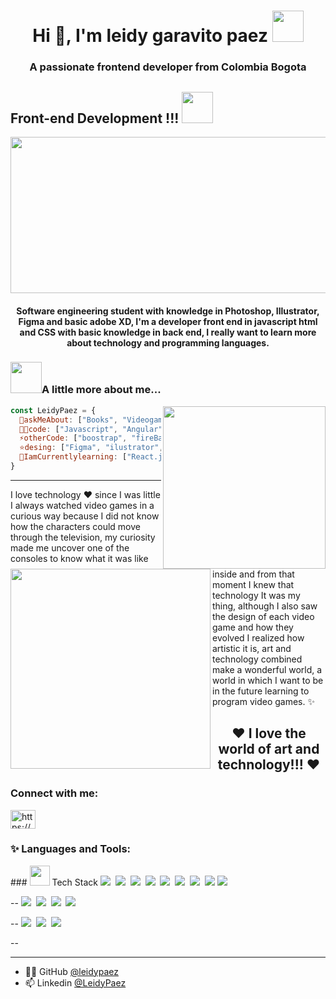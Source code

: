 <h1 align="center">Hi 👋, I'm leidy garavito paez <img src="https://i.pinimg.com/originals/80/7b/5c/807b5c4b02e765bb4930b7c66662ef4b.gif" width="50"></h1>
<h3 align="center">A passionate frontend developer from Colombia Bogota</h3>

## Front-end Development !!! <img src="https://66.media.tumblr.com/50718b80406867d8a6e7aa063af47bd1/63065902e4a8cc57-d9/s500x750/b5e967738f5658302dca4df615f840342b961964.gif" width="50">
<img align="center" src= "https://i.pinimg.com/originals/a9/4c/9f/a94c9fc08b9a5d9d3e9dd8df59bb1553.gif" width="1000" height="250">
<h4 align="center">Software engineering student with knowledge in Photoshop, Illustrator, Figma and basic adobe XD, I'm a developer front end in javascript html and CSS with basic knowledge in back end, I really want to learn more about technology and programming languages.</h4>

### <img src="https://i.pinimg.com/originals/2d/a9/bd/2da9bdcb0074d4d14066640894234aa7.gif" width="50">A little more about me...

<img align='right' src="https://i.pinimg.com/originals/77/55/12/775512d222eb9562371cf24ca66ff790.gif" width="260">

```javascript
const LeidyPaez = {
  💬askMeAbout: ["Books", "Videogames", "Anime", "Paint", "Universe"],
  👨‍💻code: ["Javascript", "Angular", "TypeScript", "HTML", "CSS"],
  ⚡otherCode: ["boostrap", "fireBase", "MongoDB"],
  ⭐️desing: ["Figma", "ilustrator", "potoshop", "AdobeXD", "Canvas", "Visual studio code"],
  🌱IamCurrentlylearning: ["React.js", "MySQL", "Java", "Python", "node.js"]
}
```
***
<img src ="https://i.pinimg.com/236x/cc/45/1d/cc451df4f04ae2c39684deca360120e9.jpg" width="320" align="left">

I love technology ❤️ since I was little I always watched video games in a curious way because I did not know how the characters could move through the television, my curiosity made me uncover one of the consoles to know what it was like inside and from that moment I knew that technology It was my thing, although I also saw the design of each video game and how they evolved I realized how artistic it is, art and technology combined make a wonderful world, a world in which I want to be in the future learning to program video games. ✨
   
<h2 align="center">❤ I love the world of art and technology!!! ❤</h2>
   
<h3 align="left">Connect with me:</h3>
<p align="left">
<a href="https://linkedin.com/in/https://www.linkedin.com/in/leidy-paez-3963b1220/" target="blank"><img align="center" src="https://raw.githubusercontent.com/rahuldkjain/github-profile-readme-generator/master/src/images/icons/Social/linked-in-alt.svg" alt="https://www.linkedin.com/in/leidy-paez-3963b1220/" height="30" width="40" /></a>
</p>

<h3 align="left">✨ Languages and Tools:</h3>
### <img src = "https://media2.giphy.com/media/QssGEmpkyEOhBCb7e1/giphy.gif?cid=ecf05e47a0n3gi1bfqntqmob8g9aid1oyj2wr3ds3mg700bl&rid=giphy.gif" width = 32px>  Tech Stack
<img src = "https://img.shields.io/badge/-JavaScript-05122A?style=flat&logo=javascript">&nbsp;
<img src = "https://img.shields.io/badge/-TypeScript-05122A?style=flat&logo=typescript">&nbsp;
<img src = "https://img.shields.io/badge/-C%23-05122A?style=flat&logo=csharp">&nbsp;
<img src = "https://img.shields.io/badge/-HTML-05122A?style=flat&logo=HTML5">&nbsp;
<img src = "https://img.shields.io/badge/-CSS-05122A?style=flat&logo=CSS3&logoColor=1572B6">&nbsp;
<img src = "https://img.shields.io/badge/-React-05122A?style=flat&logo=react">&nbsp;
<img src = "https://img.shields.io/badge/-Redux-05122A?style=flat&logo=redux">&nbsp;
<img src = "https://img.shields.io/badge/-Bootstrap-05122A?style=flat&logo=bootstrap&logoColor=563D7C">
<img src = "https://img.shields.io/badge/-MaterialUI-05122A?style=flat&logo=mui">&nbsp;

--
<img src = "https://img.shields.io/badge/-Node.js-05122A?style=flat&logo=node.js">&nbsp;
<img src = "https://img.shields.io/badge/-Express-05122A?style=flat&logo=express">&nbsp;
<img src = "https://img.shields.io/badge/-MongoDB-05122A?style=flat&logo=mongodb">&nbsp;
<img src = "https://img.shields.io/badge/-Firebase-05122A?style=flat&logo=firebase">&nbsp;

--
<img src = "https://img.shields.io/badge/-Python-05122A?style=flat&logo=python">&nbsp;
<img src = "https://img.shields.io/badge/-Git-05122A?style=flat&logo=git">&nbsp;
<img src = "https://img.shields.io/badge/-GitHub-05122A?style=flat&logo=github">&nbsp;

--

***
 * 👨‍💻 GitHub [@leidypaez](https://github.com/leidypaez)
 * 📫 Linkedin [@LeidyPaez](https://www.linkedin.com/in/leidy-paez-3963b1220/)
